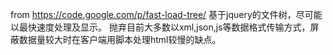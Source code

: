 
from https://code.google.com/p/fast-load-tree/
基于jquery的文件树，尽可能以最快速度处理及显示。 抛弃目前大多数以xml,json,js等数据格式传输方式，屏蔽数据量较大时在客户端用脚本处理html较慢的缺点。